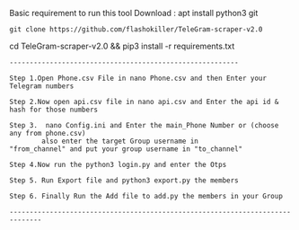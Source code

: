 Basic requirement to run this tool Download :
apt install python3 git
```
git clone https://github.com/flashokiller/TeleGram-scraper-v2.0

```
cd TeleGram-scraper-v2.0 && pip3 install -r requirements.txt

```
---------------------------------------------------------

Step 1.Open Phone.csv File in nano Phone.csv and then Enter your Telegram numbers 

Step 2.Now open api.csv file in nano api.csv and Enter the api id & hash for those numbers

Step 3.  nano Config.ini and Enter the main_Phone Number or (choose any from phone.csv)
        also enter the target Group username in 
"from_channel" and put your group username in "to_channel"

Step 4.Now run the python3 login.py and enter the Otps

Step 5. Run Export file and python3 export.py the members

Step 6. Finally Run the Add file to add.py the members in your Group

------------------------------------------------------------------------------
